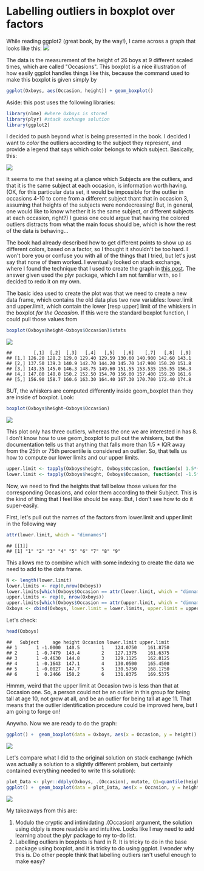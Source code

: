 # Labelling outliers in boxplot over factors

While reading ggplot2 (great book, by the way!), I came across a graph that looks like this:
![](/figure/2016-10-19-Labelling-Outliers_files/figure-html/unnamed-chunk-1-1.png)<!-- -->

The data is the measurement of the height of 26 boys at 9 different scaled times, which are called "Occasions". This boxplot is a nice illustration of how easily ggplot handles things like this, because the command used to make this boxplot is given simply by


```r
ggplot(Oxboys, aes(Occasion, height)) + geom_boxplot()
```

Aside: this post uses the following libraries:

```r
library(nlme) #where Oxboys is stored
library(plyr) #stack exchange solution
library(ggplot2)
```


I decided to push beyond what is being presented in the book. I decided I want to *color* the outliers according to the subject they represent, and provide a legend that says which color belongs to which subject. Basically, this:

![](/figure/2016-10-19-Labelling-Outliers_files/figure-html/unnamed-chunk-4-1.png)<!-- -->

It seems to me that seeing at a glance which Subjects are the outliers, and that it is the same subject at each occasion, is information worth having. (OK, for this particular data set, it would be impossible for the outlier in occasions 4-10 to come from a different subject thant that in occasion 3, assuming that heights of the subjects were nondecreasing! But, in general, one would like to know whether it is the same subject, or different subjects at each occasion, right?) I guess one could argue that having the colored outliers distracts from what the main focus should be, which is how the rest of the data is behaving...

The book had already described how to get different points to show up as different colors, based on a factor, so I thought it shouldn't be too hard. I won't bore you or confuse you with all of the things that I tried, but let's just say that none of them worked. I eventually looked on stack exchange, where I found the technique that I used to create the graph in [this post](http://stackoverflow.com/questions/15273148/coloring-boxplot-outlier-points-in-ggplot2). The answer given used the plyr package, which I am not familiar with, so I decided to redo it on my own. 

The basic idea used to create the plot was that we need to create a new data frame, which contains the old data plus two new variables: lower.limit and upper.limit, which contain the lower [resp upper] limit of the whiskers in the boxplot *for the Occasion*. If this were the standard boxplot function, I could pull those values from


```r
boxplot(Oxboys$height~Oxboys$Occasion)$stats
```

![](/figure/2016-10-19-Labelling-Outliers_files/figure-html/unnamed-chunk-5-1.png)<!-- -->

```
##        [,1]  [,2]  [,3]   [,4]   [,5]   [,6]    [,7]   [,8]  [,9]
## [1,] 126.20 128.2 129.0 129.40 129.59 130.60 140.900 142.60 143.1
## [2,] 137.50 139.3 140.9 142.70 144.20 145.70 147.900 150.20 151.8
## [3,] 143.35 145.0 146.3 148.75 149.60 151.55 153.535 155.55 156.3
## [4,] 147.80 148.8 150.2 152.50 154.70 156.00 157.400 159.20 161.6
## [5,] 156.90 158.7 160.6 163.30 164.40 167.30 170.700 172.40 174.8
```

BUT, the whiskers are computed differently inside geom_boxplot than they are inside of boxplot. Look:


```r
boxplot(Oxboys$height~Oxboys$Occasion)
```

![](/figure/2016-10-19-Labelling-Outliers_files/figure-html/unnamed-chunk-6-1.png)<!-- -->

This plot only has three outliers, whereas the one we are interested in has 8. I don't know how to use geom_boxplot to pull out the whiskers, but the documentation tells us that anything that falls more than 1.5 * IQR away from the 25th or 75th percentile is considered an outlier. So, that tells us how to compute our lower limits and our upper limits. 


```r
upper.limit <- tapply(Oxboys$height, Oxboys$Occasion, function(x) 1.5*(quantile(x, .75) - quantile(x,.25)) + quantile(x,.75))
lower.limit <- tapply(Oxboys$height, Oxboys$Occasion, function(x) -1.5*(quantile(x, .75) - quantile(x,.25)) + quantile(x,.25))
```

Now, we need to find the heights that fall below those values for the corresponding Occasions, and color them according to their Subject. This is the kind of thing that I feel like should be easy. But, I don't see how to do it super-easily. 

First, let's pull out the names of the factors from lower.limit and upper.limit in the following way

```r
attr(lower.limit, which = "dimnames")
```

```
## [[1]]
## [1] "1" "2" "3" "4" "5" "6" "7" "8" "9"
```

This allows me to combine which with some indexing to create the data we need to add to the data frame.

```r
N <- length(lower.limit)
lower.limits <- rep(0,nrow(Oxboys))
lower.limits[which(Oxboys$Occasion == attr(lower.limit, which = "dimnames")[[1]][1:N])] <- lower.limit[1:N]
upper.limits <- rep(0, nrow(Oxboys))
upper.limits[which(Oxboys$Occasion == attr(upper.limit, which = "dimnames")[[1]][1:N])] <- upper.limit[1:N]
Oxboys <- cbind(Oxboys, lower.limit = lower.limits, upper.limit = upper.limits)
```

Let's check:

```r
head(Oxboys)
```

```
##   Subject     age height Occasion lower.limit upper.limit
## 1       1 -1.0000  140.5        1    124.0750    161.8750
## 2       1 -0.7479  143.4        2    127.1375    161.6375
## 3       1 -0.4630  144.8        3    129.1125    162.8125
## 4       1 -0.1643  147.1        4    130.0500    165.4500
## 5       1 -0.0027  147.7        5    130.5750    168.1750
## 6       1  0.2466  150.2        6    131.8375    169.5375
```

Hmmm, weird that the upper limit at Occasion two is less than that at Occasion one. So, a person could not be an outlier in this group for being tall at age 10, not grow at all, and be an outlier for being tall at age 11. That means that the outlier identification procedure could be improved here, but I am going to forge on!

Anywho. Now we are ready to do the graph:


```r
ggplot() +  geom_boxplot(data = Oxboys, aes(x = Occasion, y = height)) +  geom_point(data = Oxboys[Oxboys$height > Oxboys$upper.limit | Oxboys$height < Oxboys$lower.limit,], aes(x = Occasion,y = height, color = Subject))
```

![](/figure/2016-10-19-Labelling-Outliers_files/figure-html/unnamed-chunk-11-1.png)<!-- -->

Let's compare what I did to the original solution on stack exchange (which was actually a solution to a slightly different problem, but certainly contained everything needed to write this solution):


```r
plot_Data <- plyr::ddply(Oxboys, .(Occasion), mutate, Q1=quantile(height, 1/4), Q3=quantile(height, 3/4), IQR=Q3-Q1, upper.limit=Q3+1.5*IQR, lower.limit=Q1-1.5*IQR)
ggplot() +  geom_boxplot(data = plot_Data, aes(x = Occasion, y = height)) +  geom_point(data = plot_Data[plot_Data$height > plot_Data$upper.limit | plot_Data$height < plot_Data$lower.limit,], aes(x = Occasion,y = height, color = Subject))
```

![](2016-10-19-Labelling-Outliers_files/figure-html/unnamed-chunk-12-1.png)<!-- -->

My takeaways from this are:

1. Modulo the cryptic and intimidating .(Occasion) argument, the solution using ddply is more readable and intuitive. Looks like I may need to add learning about the plyr package to my to-do list.
2. Labelling outliers in boxplots is hard in R. It is tricky to do in the base package using boxplot, and it is tricky to do using ggplot. I wonder why this is. Do other people think that labelling outliers isn't useful enough to make easy?

